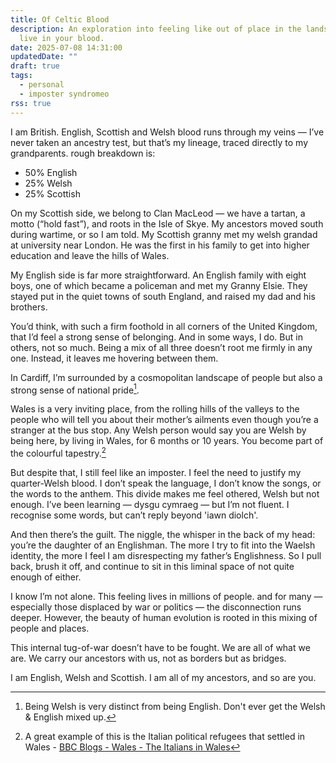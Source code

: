 ```yaml
---
title: Of Celtic Blood
description: An exploration into feeling like out of place in the lands that
  live in your blood.
date: 2025-07-08 14:31:00
updatedDate: ""
draft: true
tags:
  - personal
  - imposter syndromeo
rss: true
---
```

I am British. English, Scottish and Welsh blood runs through my veins — I’ve never taken an ancestry test, but that’s my lineage, traced directly to my grandparents. rough breakdown is:

- 50% English
- 25% Welsh
- 25% Scottish

On my Scottish side, we belong to Clan MacLeod — we have a tartan, a motto (“hold fast”), and roots in the Isle of Skye. My ancestors moved south during wartime, or so I am told. My Scottish granny met my welsh grandad at university near London. He was the first in his family to get into higher education and leave the hills of Wales.

My English side is far more straightforward. An English family with eight boys, one of which became a policeman and met my Granny Elsie. They stayed put in the quiet towns of south England, and raised my dad and his brothers.

You’d think, with such a firm foothold in all corners of the United Kingdom, that I’d feel a strong sense of belonging. And in some ways, I do. But in others, not so much. Being a mix of all three doesn’t root me firmly in any one. Instead, it leaves me hovering between them.

In Cardiff, I’m surrounded by a cosmopolitan landscape of people but also a strong sense of national pride[^1].

Wales is a very inviting place, from the rolling hills of the valleys to the people who will tell you about their mother’s ailments even though you’re a stranger at the bus stop. Any Welsh person would say you are Welsh by being here, by living in Wales, for 6 months or 10 years. You become part of the colourful tapestry.[^2]

But despite that, I still feel like an imposter. I feel the need to justify my quarter-Welsh blood. I don’t speak the language, I don’t know the songs, or the words to the anthem. This divide makes me feel othered, Welsh but not enough. I’ve been learning — dysgu cymraeg — but I’m not fluent. I recognise some words, but can’t reply beyond 'iawn diolch'.

And then there’s the guilt. The niggle, the whisper in the back of my head: you’re the daughter of an Englishman. The more I try to fit into the Waelsh identity, the more I feel I am disrespecting my father’s Englishness. So I pull back, brush it off, and continue to sit in this liminal space of not quite enough of either.

I know I’m not alone. This feeling lives in millions of people. and for many — especially those displaced by war or politics — the disconnection runs deeper. However, the beauty of human evolution is rooted in this mixing of people and places.

This internal tug-of-war doesn’t have to be fought. We are all of what we are. We carry our ancestors with us, not as borders but as bridges.

I am English, Welsh and Scottish. I am all of my ancestors, and so are you.

[^1]: Being Welsh is very distinct from being English. Don't ever get the Welsh & English mixed up.
[^2]: A great example of this is the Italian political refugees that settled in Wales - [BBC Blogs - Wales - The Italians in Wales](https://www.bbc.co.uk/webarchive/https%3A%2F%2Fwww.bbc.co.uk%2Fblogs%2Fwales%2Fentries%2Ffdcff8e1-66dc-34e2-b279-a6e7280958cc)